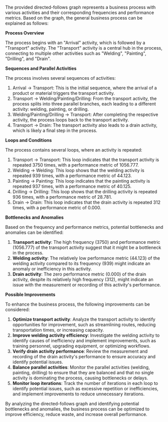 The provided directed-follows graph represents a business process with various activities and their corresponding frequencies and performance metrics. Based on the graph, the general business process can be explained as follows:

**Process Overview**

The process begins with an "Arrival" activity, which is followed by a "Transport" activity. The "Transport" activity is a central hub in the process, connecting to multiple other activities such as "Welding", "Painting", "Drilling", and "Drain".

**Sequences and Parallel Activities**

The process involves several sequences of activities:

1. Arrival -> Transport: This is the initial sequence, where the arrival of a product or material triggers the transport activity.
2. Transport -> Welding/Painting/Drilling: From the transport activity, the process splits into three parallel branches, each leading to a different activity: welding, painting, or drilling.
3. Welding/Painting/Drilling -> Transport: After completing the respective activity, the process loops back to the transport activity.
4. Transport -> Drain: The transport activity also leads to a drain activity, which is likely a final step in the process.

**Loops and Conditions**

The process contains several loops, where an activity is repeated:

1. Transport -> Transport: This loop indicates that the transport activity is repeated 3750 times, with a performance metric of 1056.777.
2. Welding -> Welding: This loop shows that the welding activity is repeated 939 times, with a performance metric of 44.123.
3. Painting -> Painting: This loop indicates that the painting activity is repeated 937 times, with a performance metric of 40.125.
4. Drilling -> Drilling: This loop shows that the drilling activity is repeated 936 times, with a performance metric of 28.781.
5. Drain -> Drain: This loop indicates that the drain activity is repeated 312 times, with a performance metric of 0.000.

**Bottlenecks and Anomalies**

Based on the frequency and performance metrics, potential bottlenecks and anomalies can be identified:

1. **Transport activity**: The high frequency (3750) and performance metric (1056.777) of the transport activity suggest that it might be a bottleneck in the process.
2. **Welding activity**: The relatively low performance metric (44.123) of the welding activity compared to its frequency (939) might indicate an anomaly or inefficiency in this activity.
3. **Drain activity**: The zero performance metric (0.000) of the drain activity, despite its relatively high frequency (312), might indicate an issue with the measurement or recording of this activity's performance.

**Possible Improvements**

To enhance the business process, the following improvements can be considered:

1. **Optimize transport activity**: Analyze the transport activity to identify opportunities for improvement, such as streamlining routes, reducing transportation times, or increasing capacity.
2. **Improve welding activity efficiency**: Investigate the welding activity to identify causes of inefficiency and implement improvements, such as training personnel, upgrading equipment, or optimizing workflows.
3. **Verify drain activity performance**: Review the measurement and recording of the drain activity's performance to ensure accuracy and identify potential issues.
4. **Balance parallel activities**: Monitor the parallel activities (welding, painting, drilling) to ensure that they are balanced and that no single activity is dominating the process, causing bottlenecks or delays.
5. **Monitor loop iterations**: Track the number of iterations in each loop to identify potential issues, such as excessive repetition or inefficiencies, and implement improvements to reduce unnecessary iterations.

By analyzing the directed-follows graph and identifying potential bottlenecks and anomalies, the business process can be optimized to improve efficiency, reduce waste, and increase overall performance.